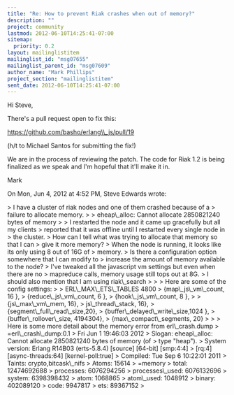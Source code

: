 ```yaml
---
title: "Re: How to prevent Riak crashes when out of memory?"
description: ""
project: community
lastmod: 2012-06-10T14:25:41-07:00
sitemap:
  priority: 0.2
layout: mailinglistitem
mailinglist_id: "msg07655"
mailinglist_parent_id: "msg07609"
author_name: "Mark Phillips"
project_section: "mailinglistitem"
sent_date: 2012-06-10T14:25:41-07:00
---
```



Hi Steve,

There's a pull request open to fix this:

https://github.com/basho/erlang\\_js/pull/19

(h/t to Michael Santos for submitting the fix!)

We are in the process of reviewing the patch. The code for Riak 1.2 is
being finalized as we speak and I'm hopeful that it'll make it in.

Mark

On Mon, Jun 4, 2012 at 4:52 PM, Steve Edwards  wrote:

&gt; I have a cluster of riak nodes and one of them crashed because of a
&gt; failure to allocate memory.
&gt;
&gt; eheap\\_alloc: Cannot allocate 2850821240 bytes of memory
&gt;
&gt; I restarted the node and it came up gracefully but all my clients
&gt; reported that it was offline until I restarted every single node in
&gt; the cluster.
&gt; How can I tell what was trying to allocate that memory so that I can
&gt; give it more memory?
&gt; When the node is running, it looks like its only using 8 out of 16G of
&gt; memory.
&gt; Is there a configuration option somewhere that I can modify to
&gt; increase the amount of memory available to the node?
&gt; I've tweaked all the javascript vm settings but even when there are no
&gt; mapreduce calls, memory usage still tops out at 8G.
&gt; I should also mention that I am using riak\\_search
&gt;
&gt;
&gt; Here are some of the config settings:
&gt;
&gt; ERL\\_MAX\\_ETS\\_TABLES 4800
&gt; {map\\_js\\_vm\\_count, 16 },
&gt; {reduce\\_js\\_vm\\_count, 6 },
&gt; {hook\\_js\\_vm\\_count, 8 },
&gt;
&gt; {js\\_max\\_vm\\_mem, 16},
&gt; js\\_thread\\_stack, 16},
&gt; {segment\\_full\\_read\\_size,20},
&gt; {buffer\\_delayed\\_write\\_size,1024 },
&gt; {buffer\\_rollover\\_size, 4194304},
&gt; {max\\_compact\\_segments, 20}
&gt;
&gt;
&gt; Here is some more detail about the memory error from erl\\_crash.dump
&gt; =erl\\_crash\\_dump:0.1
&gt; Fri Jun 1 19:46:03 2012
&gt; Slogan: eheap\\_alloc: Cannot allocate 2850821240 bytes of memory (of
&gt; type "heap").
&gt; System version: Erlang R14B03 (erts-5.8.4) [source] [64-bit] [smp:4:4]
&gt; [rq:4] [async-threads:64] [kernel-poll:true]
&gt; Compiled: Tue Sep 6 10:22:01 2011
&gt; Taints: crypto,bitcask\\_nifs
&gt; Atoms: 15614
&gt; =memory
&gt; total: 12474692688
&gt; processes: 6076294256
&gt; processes\\_used: 6076132696
&gt; system: 6398398432
&gt; atom: 1068865
&gt; atom\\_used: 1048912
&gt; binary: 402089120
&gt; code: 9947817
&gt; ets: 89367152
&gt;

